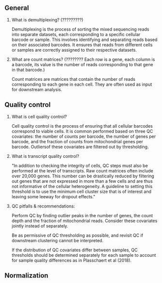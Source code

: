 ## General

1. What is demultiplexing? (?????????)

    Demultiplexing is the process of sorting the mixed sequencing reads into separate datasets, each corresponding to a specific cellular barcode or sample. This involves identifying and separating reads based on their associated barcodes. It ensures that reads from different cells or samples are correctly assigned to their respective datasets.

2. What are count matrices? (???????? Each row is a gene, each column is a barcode, its value is the number of reads corresponding to that gene in that barcode.)

    Count matrices are matrices that contain the number of reads corresponding to each gene in each cell. They are often used as input for downstream analysis.

## Quality control

1. What is cell quality control?

    Cell quality control is the process of ensuring that all cellular barcodes correspond to viable cells. It is common performed based on three QC covariates: the number of counts per barcode, the number of genes per barcode, and the fraction of counts from mitochondrial genes per barcode. Outliersof these covariates are filtered out by thresholding.

2. What is transcript quality control?

    "In addition to checking the integrity of cells, QC steps must also be performed at the level of transcripts. Raw count matrices often include over 20,000 genes. This number can be drastically reduced by filtering out genes that are not expressed in more than a few cells and are thus not informative of the cellular heterogeneity. A guideline to setting this threshold is to use the minimum cell cluster size that is of interest and leaving some leeway for dropout effects."

4. QC pitfalls & recommendations:

    Perform QC by finding outlier peaks in the number of genes, the count depth and the fraction of mitochondrial reads. Consider these covariates jointly instead of separately.
    
    Be as permissive of QC thresholding as possible, and revisit QC if downstream clustering cannot be interpreted.
    
    If the distribution of QC covariates differ between samples, QC thresholds should be determined separately for each sample to account for sample quality differences as in Plasschaert et al (2018).

## Normalization
